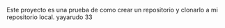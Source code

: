 Este proyecto es una prueba de como crear un repositorio y clonarlo a mi repositorio local.
yayarudo 33